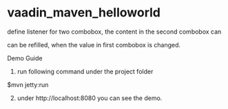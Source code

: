 # vaadin_maven_helloworld

define listener for two combobox, the content in the second combobox can

can be refilled, when the value in first combobox is changed.

Demo Guide

1. run following command under the project folder

$mvn jetty:run

2. under http://localhost:8080 you can see the demo.

